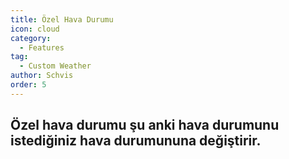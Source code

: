 ```yaml
---
title: Özel Hava Durumu
icon: cloud
category:
  - Features
tag:
  - Custom Weather
author: Schvis
order: 5
---
```


## Özel hava durumu şu anki hava durumunu istediğiniz hava durumununa değiştirir.
